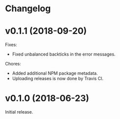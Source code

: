 # Changelog

# v0.1.1 (2018-09-20)

Fixes:

- Fixed unbalanced backticks in the error messages.

Chores:

- Added additional NPM package metadata.
- Uploading releases is now done by Travis CI.

# v0.1.0 (2018-06-23)

Initial release.
